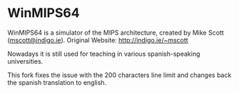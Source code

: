 # WinMIPS64 

WinMIPS64 is a simulator of the MIPS architecture, created by Mike Scott (mscott@indigo.ie). Original Website: http://indigo.ie/~mscott

Nowadays it is still used for teaching in various spanish-speaking universities.

This fork fixes the issue with the 200 characters line limit and changes back the spanish translation to english.